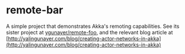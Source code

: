 # remote-bar
A simple project that demonstrates Akka's remoting capabilities. See its sister project at [ygunayer/remote-foo](https://github.com/ygunayer/remote-foo), and the relevant blog article at [http://yalingunayer.com/blog/creating-actor-networks-in-akka](http://yalingunayer.com/blog/creating-actor-networks-in-akka)
